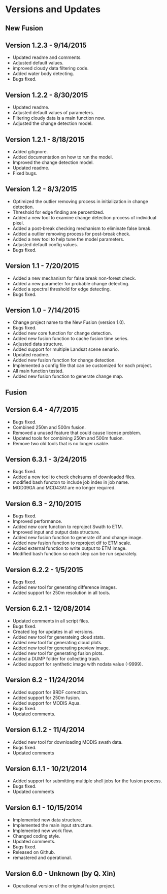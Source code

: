 Versions and Updates
==============

New Fusion  
--------------
Version 1.2.3 - 9/14/2015
--------------
- Updated readme and comments.  
- Adjusted default values.  
- improved cloudy data filtering code.  
- Added water body detecting.  
- Bugs fixed.  

Version 1.2.2 - 8/30/2015
--------------
- Updated readme.  
- Adjusted default values of parameters.  
- Filtering cloudy data is a main function now.  
- Adjusted the change detection model.  

Version 1.2.1 - 8/18/2015
--------------
- Added gitignore.  
- Added documentation on how to run the model.  
- Improved the change detection model.  
- Updated readme.  
- Fixed bugs.  

Version 1.2 - 8/3/2015  
--------------
- Optimized the outlier removing process in initialization in change detection.  
- Threshold for edge finding are percentized.  
- Added a new tool to examine change detection process of individual pixel.  
- Added a post-break checking mechanism to eliminate false break.  
- Added a outlier removing process for post-break check.  
- Added a new tool to help tune the model parameters. 
- Adjusted default config values.  
- Bugs fixed.  
  
Version 1.1 - 7/20/2015  
--------------
- Added a new mechanism for false break non-forest check.  
- Added a new parameter for probable change detecting.  
- Added a spectral threshold for edge detecting.  
- Bugs fixed.  
  
Version 1.0 - 7/14/2015  
--------------
- Change project name to the New Fusion (version 1.0).  
- Bugs fixed.  
- Added new core function for change detection.  
- Added new fusion function to cache fusion time series.  
- Adjusted data structure.  
- Added support for multiple Landsat scene senario.  
- Updated readme.  
- Added new fusion function for change detection.  
- Implemented a config file that can be customized for each project.  
- All main function tested.  
- Added new fusion function to generate change map.  

Fusion  
--------------
Version 6.4 - 4/7/2015
--------------
- Bugs fixed.  
- Combined 250m and 500m fusion.  
- Removed a unused feature that could cause license problem.  
- Updated tools for combining 250m and 500m fusion.  
- Remove two old tools that is no longer usable.  

Version 6.3.1 - 3/24/2015 
--------------
- Bugs fixed.  
- Added a new tool to check cheksums of downloaded files.  
- modified bash functon to include job index in job name.  
- MOD09GA and MCD43A1 are no longer required.  

Version 6.3 - 2/10/2015
--------------
- Bugs fixed.
- Improved performance.
- Added new core function to reproject Swath to ETM.
- Improved input and output data structure.
- Added new fusion function to generate dif and change image.
- Added new fusion function to reproject dif to ETM scale.
- Added external function to write output to ETM image.
- Modified bash function so each step can be run separately.

Version 6.2.2 - 1/5/2015
--------------
- Bugs fixed.  
- Added new tool for generating difference images.  
- Added support for 250m resolution in all tools.  

Version 6.2.1 - 12/08/2014
--------------
- Updated comments in all script files.
- Bugs fixed.
- Created log for updates in all versions.
- Added new tool for generateing cloud stats.  
- Added new tool for generating cloud plots.  
- Added new tool for generating preview image.
- Added new tool for generating fusion plots.  
- Added a DUMP folder for collecting trash.  
- Added support for synthetic image with nodata value (-9999).  

Version 6.2 - 11/24/2014
--------------
- Added support for BRDF correction.
- Added support for 250m fusion.
- Added support for MODIS Aqua.
- Bugs fixed.
- Updated comments.

Version 6.1.2 - 11/4/2014
------------
- Added new tool for downloading MODIS swath data.
- Bugs fixed.
- Updated comments

Version 6.1.1 - 10/21/2014
------------
- Added support for submitting multiple shell jobs for the fusion process.
- Bugs fixed.
- Updated comments

Version 6.1 - 10/15/2014
-------------
- Implemented new data structure.
- Implemented the main input structure.
- Implemented new work flow.
- Changed coding style.
- Updated comments.
- Bugs fixed.
- Released on Github.
- remastered and operational.

Version 6.0 - Unknown (by Q. Xin)
--------------
- Operational version of the original fusion project.
